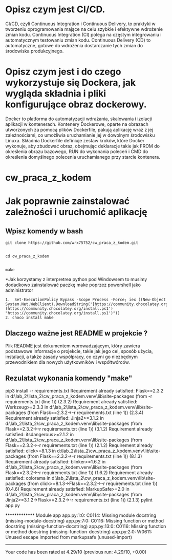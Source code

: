 # Opisz czym jest CI/CD.
CI/CD, czyli Continuous Integration i Continuous Delivery, to praktyki w tworzeniu oprogramowania mające na celu szybkie i efektywne wdrożenie zmian kodu. Continuous Integration (CI) polega na częstym integrowaniu i automatycznym testowaniu zmian kodu. Continuous Delivery (CD) to automatyczne, gotowe do wdrożenia dostarczanie tych zmian do środowiska produkcyjnego.



# Opisz czym jest i do czego wykorzystuje się Dockera, jak wygląda składnia i pliki konfigurujące obraz dockerowy.

Docker to platforma do automatyzacji wdrażania, skalowania i izolacji aplikacji w kontenerach. Kontenery Dockerowe, oparte na obrazach utworzonych za pomocą plików Dockerfile, pakują aplikację wraz z jej zależnościami, co umożliwia uruchamianie jej w dowolnym środowisku Linuxa. Składnia Dockerfile definiuje zestaw kroków, które Docker wykonuje, aby zbudować obraz, obejmując deklaracje takie jak FROM do określenia obrazu bazowego, RUN do wykonania poleceń i CMD do określenia domyślnego polecenia uruchamianego przy starcie kontenera.



# cw_praca_z_kodem


# Jak poprawnie zainstalować zależności i uruchomić aplikację



##  Wpisz komendy w bash

    git clone https://github.com/wrx75752/cw_praca_z_kodem.git
	

    cd cw_praca_z_kodem
	

    make
	
	
*Jak korzystamy z interpretrea python pod Windowsem to musimy dodadkowo zainstalować paczkę make poprzez powershell jako administrator 

    1.  Set-ExecutionPolicy Bypass -Scope Process -Force; iex ((New-Object System.Net.WebClient).DownloadString('[https://community.chocolatey.org/install.ps1')](https://community.chocolatey.org/install.ps1') "https://community.chocolatey.org/install.ps1')"))
    2. choco install make

## Dlaczego ważne jest README w projekcie ?

Plik README jest dokumentem wprowadzającym, który zawiera podstawowe informacje o projekcie, takie jak jego cel, sposób użycia, instalacji, a także zasady współpracy, co czyni go niezbędnym przewodnikiem dla nowych użytkowników i współtwórców.



##  Rezulatat wykonania komendy  "make"


pip3 install -r requirements.txt
Requirement already satisfied: Flask==2.3.2 in d:\lab_2\lista_2\cw_praca_z_kodem\.venv\lib\site-packages (from -r requirements.txt (line 1)) (2.3.2)
Requirement already satisfied: Werkzeug>=2.3.3 in d:\lab_2\lista_2\cw_praca_z_kodem\.venv\lib\site-packages (from Flask==2.3.2->-r requirements.txt (line 1)) (2.3.4)
Requirement already satisfied: Jinja2>=3.1.2 in d:\lab_2\lista_2\cw_praca_z_kodem\.venv\lib\site-packages (from Flask==2.3.2->-r requirements.txt (line 1)) (3.1.2)
Requirement already satisfied: itsdangerous>=2.1.2 in d:\lab_2\lista_2\cw_praca_z_kodem\.venv\lib\site-packages (from Flask==2.3.2->-r requirements.txt (line 1)) (2.1.2)
Requirement already satisfied: click>=8.1.3 in d:\lab_2\lista_2\cw_praca_z_kodem\.venv\lib\site-packages (from Flask==2.3.2->-r requirements.txt (line 1)) (8.1.3)
Requirement already satisfied: blinker>=1.6.2 in d:\lab_2\lista_2\cw_praca_z_kodem\.venv\lib\site-packages (from Flask==2.3.2->-r requirements.txt (line 1)) (1.6.2)
Requirement already satisfied: colorama in d:\lab_2\lista_2\cw_praca_z_kodem\.venv\lib\site-packages (from click>=8.1.3->Flask==2.3.2->-r requirements.txt (line 1)) (0.4.6)
Requirement already satisfied: MarkupSafe>=2.0 in d:\lab_2\lista_2\cw_praca_z_kodem\.venv\lib\site-packages (from Jinja2>=3.1.2->Flask==2.3.2->-r requirements.txt (line 1)) (2.1.3)
pylint app.py







************* Module app
app.py:1:0: C0114: Missing module docstring (missing-module-docstring)
app.py:7:0: C0116: Missing function or method docstring (missing-function-docstring)
app.py:13:0: C0116: Missing function or method docstring (missing-function-docstring)
app.py:2:0: W0611: Unused escape imported from markupsafe (unused-import)

------------------------------------------------------------------
Your code has been rated at 4.29/10 (previous run: 4.29/10, +0.00)

